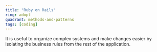 ```yaml
---
title: "Ruby on Rails"
ring: adopt
quadrant: methods-and-patterns
tags: [coding]
---
```


It is useful to organize complex systems and make changes easier by isolating the business rules from the rest of the application.
